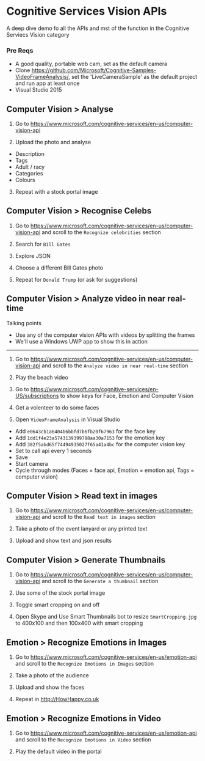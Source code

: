# Cognitive Services Vision APIs
A deep dive demo fo all the APIs and mst of the function in the Cognitive Serviecs Vision category

### Pre Reqs
* A good quality, portable web cam, set as the default camera
* Clone https://github.com/Microsoft/Cognitive-Samples-VideoFrameAnalysis/, set the 'LiveCameraSample' as the default project and run app at least once
* Visual Studio 2015

## Computer Vision > Analyse
1. Go to https://www.microsoft.com/cognitive-services/en-us/computer-vision-api

2. Upload the photo and analyse
  * Description
  * Tags
  * Adult / racy
  * Categories
  * Colours
  
3. Repeat with a stock portal image
 
## Computer Vision > Recognise Celebs
1. Go to https://www.microsoft.com/cognitive-services/en-us/computer-vision-api and scroll to the `Recognize celebrities` section

2. Search for `Bill Gates`

3. Explore JSON

4. Choose a different Bill Gates photo

5. Repeat for `Donald Trump` (or ask for suggestions)

## Computer Vision > Analyze video in near real-time
Talking points
* Use any of the computer vision APIs with videos by splitting the frames
* We'll use a Windows UWP app to show this in action

---

1. Go to https://www.microsoft.com/cognitive-services/en-us/computer-vision-api and scroll to the `Analyze video in near real-time` section

2. Play the beach video

3. Go to https://www.microsoft.com/cognitive-services/en-US/subscriptions to show keys for Face, Emotion and Computer Vision

4. Get a volenteer to do some faces

5. Open `VideoFrameAnalysis` in Visual Studio
 * Add `e0643cb1a6404b6bbfd7b6fb20f67963` for the face key
 * Add `1dd1f4e23a5743139399788aa30a7153` for the emotion key
 * Add `382f5abd65f74494935027f65a41a4bc` for the computer vision key
 * Set to call api every 1 seconds
 * Save
 * Start camera
 * Cycle through modes (Faces = face api, Emotion = emotion api, Tags = computer vision)

## Computer Vision > Read text in images
1. Go to https://www.microsoft.com/cognitive-services/en-us/computer-vision-api and scroll to the `Read text in images` section

2. Take a photo of the event lanyard or any printed text

3. Upload and show text and json results

## Computer Vision > Generate Thumbnails
1. Go to https://www.microsoft.com/cognitive-services/en-us/computer-vision-api and scroll to the `Generate a thumbnail` section

2. Use some of the stock portal image

3. Toggle smart cropping on and off

4. Open Skype and Use Smart Thumbnails bot to resize `SmartCropping.jpg` to 400x100 and then 100x400 with smart cropping

## Emotion > Recognize Emotions in Images
1. Go to https://www.microsoft.com/cognitive-services/en-us/emotion-api and scroll to the `Recognize Emotions in Images` section

2. Take a photo of the audience

3. Upload and show the faces

4. Repeat in http://HowHappy.co.uk

## Emotion > Recognize Emotions in Video
1. Go to https://www.microsoft.com/cognitive-services/en-us/emotion-api and scroll to the `Recognize Emotions in Video` section

2. Play the default video in the portal
